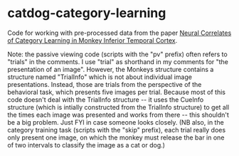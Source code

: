 # catdog-category-learning
Code for working with pre-processed data from the paper [Neural Correlates of Category Learning in Monkey Inferior Temporal Cortex](https://doi.org/10.1523/JNEUROSCI.0312-24.2024). 

Note: the passive viewing code (scripts with the "pv" prefix) often refers to "trials" in the comments. I use "trial" as shorthand in my comments for "the presentation of an image". However, the Monkeys structure contains a structure named "TrialInfo" which is not about individual image presentations. Instead, those are trials from the perspective of the behavioral task, which presents five images per trial. Because most of this code doesn't deal with the TrialInfo structure -- it uses the CueInfo structure (which is intially constructed from the TrialInfo structure) to get all the times each image was presented and works from there -- this shouldn't be a big problem. Just FYI in case someone looks closely.
(NB also, in the category training task (scripts with the "skip" prefix), each trial really does only present one image, on which the monkey must release the bar in one of two intervals to classify the image as a cat or dog.)
